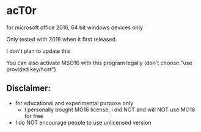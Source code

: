 # acT0r
for microsoft office 2016, 64 bit windows devices only

Only tested with 2016 when it first released.

I don't plan to update this

You can also activate MSO16 with this program legally (don't choose "use provided key/host")

## Disclaimer:
- for educational and experimental purpose only
  - I personally bought MO16 license, i did NOT and will NOT use MO16 for free
- I do NOT encourage people to use unlicensed version 
  
